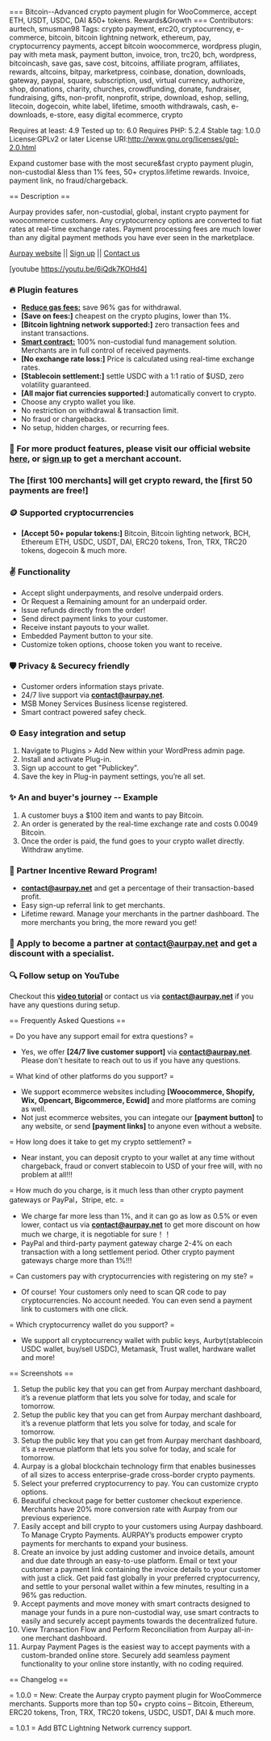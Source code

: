 ===  Bitcoin--Advanced crypto payment plugin for WooCommerce, accept ETH, USDT, USDC, DAI &50+ tokens. Rewards&Growth  ===
Contributors: aurtech, smusman98
Tags: crypto payment, erc20, cryptocurrency, e-commerce, bitcoin, bitcoin lightning network, ethereum, pay, cryptocurrency payments, accept bitcoin woocommerce, wordpress plugin, pay with meta mask, payment button, invoice,  tron, trc20, bch, wordpress, bitcoincash, save gas, save cost, bitcoins, affiliate program, affiliates, rewards, altcoins, bitpay, marketpress, coinbase, donation, downloads, gateway, paypal, square, subscription, usd, virtual currency, authorize, shop, donations, charity, churches, crowdfunding, donate, fundraiser, fundraising, gifts, non-profit, nonprofit, stripe, download, eshop, selling, litecoin, dogecoin, white label, lifetime, smooth withdrawals, cash, e-downloads, e-store, easy digital ecommerce, crypto


Requires at least: 4.9
Tested up to: 6.0
Requires PHP: 5.2.4
Stable tag: 1.0.0
License:GPLv2 or later
License URI:http://www.gnu.org/licenses/gpl-2.0.html

Expand customer base with the most secure&fast crypto payment plugin, non-custodial &less than 1% fees, 50+ cryptos.lifetime rewards. Invoice, payment link, no fraud/chargeback.



== Description ==

Aurpay provides safer, non-custodial, global, instant crypto payment for woocommerce customers. Any cryptocurrency options are converted to fiat rates at real-time exchange rates.
Payment processing fees are much lower than any digital payment methods you have ever seen in the marketplace.

[Aurpay website](https://aurpay.net) || [Sign up](https://dashboard.aurpay.net/#/login?cur_url=/home) || [Contact us](mailto:contact@aurpay.net)

[youtube https://youtu.be/6iQdk7KOHd4]



### 🔥 Plugin features

* **[Reduce gas fees:](https://aurpay.net/)** save 96% gas for withdrawal.
* **[Save on fees:]** cheapest on the crypto plugins, lower than 1%.
* **[Bitcoin lightning network supported:]** zero transaction fees and instant transactions.
* **[Smart contract:](https://aurpay.net/smart-contract/)** 100% non-custodial fund management solution. Merchants are in full control of received payments.
* **[No exchange rate loss:]** Price is calculated using real-time exchange rates.
* **[Stablecoin settlement:]** settle USDC with a 1:1 ratio of $USD, zero volatility guaranteed.
* **[All major fiat currencies supported:]** automatically convert to crypto.
* Choose any crypto wallet you like.
* No restriction on withdrawal & transaction limit.
* No fraud or chargebacks.
* No setup, hidden charges, or recurring fees.



### 🔗 For more product features, please visit our official website **[here](https://aurpay.net)**, or **[sign up](https://dashboard.aurpay.net/#/login?cur_url=/home)** to get a merchant account.

### The **[first 100 merchants]** will get crypto reward, the **[first 50 payments are free!]**



### 🪙 Supported cryptocurrencies

* **[Accept 50+ popular tokens:]** Bitcoin, Bitcoin lighting network, BCH, Ethereum ETH, USDC, USDT, DAI, ERC20 tokens, Tron, TRX, TRC20 tokens, dogecoin & much more.



### ✌️ Functionality

* Accept slight underpayments, and resolve underpaid orders.
* Or Request a Remaining amount for an underpaid order.
* Issue refunds directly from the order!
* Send direct payment links to your customer.
* Receive instant payouts to your wallet.
* Embedded Payment button to your site.
* Customize token options, choose token you want to receive.



### 🛡️ Privacy & Securecy friendly

* Customer orders information stays private.
* 24/7 live support via [**contact@aurpay.net**](mailto:contact@aurpay.net).
* MSB Money Services Business license registered.
* Smart contract powered safey check.



### ⚙️ Easy integration and setup

1. Navigate to Plugins > Add New within your WordPress admin page.
2. Install and activate Plug-in.
3. Sign up account to get "Publickey".
4. Save the key in Plug-in payment settings, you’re all set.



### ✨ An and buyer's journey -- Example

1. A customer buys a $100 item and wants to pay Bitcoin.
2. An order is generated by the real-time exchange rate and costs 0.0049 Bitcoin.
3. Once the order is paid, the fund goes to your crypto wallet directly. Withdraw anytime.



### 🎉 Partner Incentive Reward Program!

* **[contact@aurpay.net](https://dashboard.aurpay.net/#/login?cur_url=/home)** and get a percentage of their transaction-based profit.
* Easy sign-up referral link to get merchants.
* Lifetime reward. Manage your merchants in the partner dashboard. The more merchants you bring, the more reward you get!



### 🔗 Apply to become a partner at [**contact@aurpay.net**](mailto:contact@aurpay.net) and get a discount with a specialist.



### 🔍 Follow setup on YouTube

Checkout this **[video tutorial](https://youtu.be/6iQdk7KOHd4)** or contact us via [**contact@aurpay.net**](mailto:contact@aurpay.net) if you have any questions during setup.




== Frequently Asked Questions ==

= Do you have any support email for extra questions? =

* Yes, we offer **[24/7 live customer support]** via [**contact@aurpay.net**](mailto:contact@aurpay.net). Please don't hesitate to reach out to us if you have any questions.

= What kind of other platforms do you support? =

* We support ecommerce websites including **[Woocommerce, Shopify, Wix, Opencart, Bigcommerce, Ecwid]** and more platforms are coming as well.
* Not just ecommerce websites, you can integate our **[payment button]** to any website, or send **[payment links]** to anyone even without a website.

= How long does it take to get my crypto settlement? =

* Near instant, you can deposit crypto to your wallet at any time without chargeback, fraud or convert stablecoin to USD of your free will, with no problem at all!!!

= How much do you charge, is it much less than other crypto payment gateways or PayPal，Stripe, etc. =

* We charge far more less than 1%, and it can go as low as 0.5% or even lower, contact us via [**contact@aurpay.net**](mailto:contact@aurpay.net) to get more discount on how much we charge, it is negotiable for sure！！
* PayPal and third-party payment gateway charge 2-4% on each transaction with a long settlement period. Other crypto payment gateways charge more than 1%!!!

= Can customers pay with cryptocurrencies with registering on my ste? =

* Of course!  Your customers only need to scan QR code to pay cryptocurrencies. No account needed. You can even send a payment link to customers with one click.

= Which cryptocurrency wallet do you support? =

* We support all cryptocurrency wallet with public keys, Aurbyt(stablecoin USDC wallet, buy/sell USDC), Metamask, Trust wallet, hardware wallet and more!




== Screenshots ==

1. Setup the public key that you can get from Aurpay merchant dashboard, it’s a revenue platform that lets you solve for today, and scale for tomorrow.
2. Setup the public key that you can get from Aurpay merchant dashboard, it’s a revenue platform that lets you solve for today, and scale for tomorrow.
3. Setup the public key that you can get from Aurpay merchant dashboard, it’s a revenue platform that lets you solve for today, and scale for tomorrow.
4. Aurpay is a global blockchain technology firm that enables businesses of all sizes to access enterprise-grade cross-border crypto payments.
5. Select your preferred cryptocurrency to pay. You can customize crypto options.
6. Beautiful checkout page for better customer checkout experience. Merchants have 20% more conversion rate with Aurpay from our previous experience.
7. Easily accept and bill crypto to your customers using Aurpay dashboard. To Manage Crypto Payments. AURPAY’s products empower crypto payments for merchants to expand your business.
8. Create an invoice by just adding customer and invoice details, amount and due date through an easy-to-use platform. Email or text your customer a payment link containing the invoice details to your customer with just a click. Get paid fast globally in your preferred cryptocurrency, and settle to your personal wallet within a few minutes, resulting in a 96% gas reduction.
9. Accept payments and move money with smart contracts designed to manage your funds in a pure non-custodial way, use smart contracts to easily and securely accept payments towards the decentralized future.
10. View Transaction Flow and Perform Reconciliation from Aurpay all-in-one merchant dashboard.
11. Aurpay Payment Pages is the easiest way to accept payments with a custom-branded online store. Securely add seamless payment functionality to your online store instantly, with no coding required.



== Changelog ==

= 1.0.0 =
New: Create the Aurpay crypto payment plugin for WooCommerce merchants. Supports more than top 50+ crypto coins – Bitcoin, Ethereum, ERC20 tokens, Tron, TRX, TRC20 tokens, USDC, USDT, DAI & much more.

= 1.0.1 =
Add BTC Lightning Network currency support.